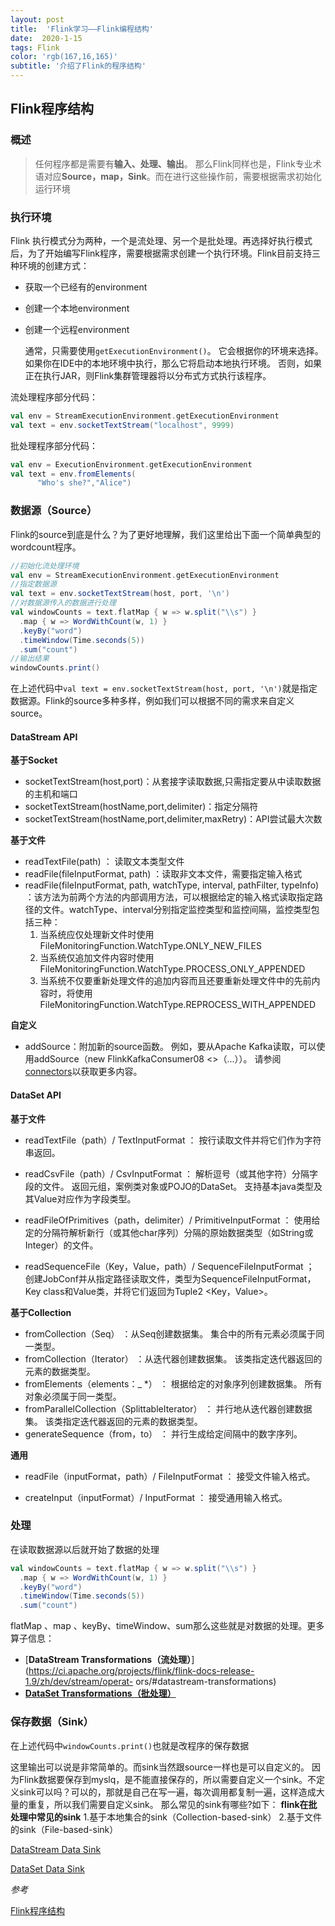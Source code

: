 ```yaml
---
layout: post
title:  'Flink学习——Flink编程结构'
date:  2020-1-15
tags: Flink
color: 'rgb(167,16,165)'
subtitle: '介绍了Flink的程序结构'
---
```


## Flink程序结构

### 概述

> 任何程序都是需要有**输入、处理、输出**。
> 那么Flink同样也是，Flink专业术语对应**Source，map，Sink**。而在进行这些操作前，需要根据需求初始化运行环境

### 执行环境

 Flink 执行模式分为两种，一个是流处理、另一个是批处理。再选择好执行模式后，为了开始编写Flink程序，需要根据需求创建一个执行环境。Flink目前支持三种环境的创建方式：

- 获取一个已经有的environment

- 创建一个本地environment

- 创建一个远程environment

   通常，只需要使用`getExecutionEnvironment()`。 它会根据你的环境来选择。 如果你在IDE中的本地环境中执行，那么它将启动本地执行环境。 否则，如果正在执行JAR，则Flink集群管理器将以分布式方式执行该程序。

流处理程序部分代码：

```scala
val env = StreamExecutionEnvironment.getExecutionEnvironment
val text = env.socketTextStream("localhost", 9999)
```

批处理程序部分代码：

```scala
val env = ExecutionEnvironment.getExecutionEnvironment
val text = env.fromElements(
      "Who's she?","Alice")
```

### 数据源（Source）

Flink的source到底是什么？为了更好地理解，我们这里给出下面一个简单典型的wordcount程序。

```scala
//初始化流处理环境
val env = StreamExecutionEnvironment.getExecutionEnvironment
//指定数据源
val text = env.socketTextStream(host, port, '\n')
//对数据源传入的数据进行处理
val windowCounts = text.flatMap { w => w.split("\\s") }
  .map { w => WordWithCount(w, 1) }
  .keyBy("word")
  .timeWindow(Time.seconds(5))
  .sum("count")
//输出结果
windowCounts.print()
```

在上述代码中`val text = env.socketTextStream(host, port, '\n')`就是指定数据源。Flink的source多种多样，例如我们可以根据不同的需求来自定义source。

#### DataStream API

**基于Socket**

- socketTextStream(host,port)：从套接字读取数据,只需指定要从中读取数据的主机和端口
- socketTextStream(hostName,port,delimiter)：指定分隔符
- socketTextStream(hostName,port,delimiter,maxRetry)：API尝试最大次数

**基于文件**

- readTextFile(path) ： 读取文本类型文件
- readFile(fileInputFormat, path) ：读取非文本文件，需要指定输入格式
- readFile(fileInputFormat, path, watchType, interval, pathFilter, typeInfo) ：该方法为前两个方法的内部调用方法，可以根据给定的输入格式读取指定路径的文件。watchType、interval分别指定监控类型和监控间隔，监控类型包括三种：
  1. 当系统应仅处理新文件时使用FileMonitoringFunction.WatchType.ONLY_NEW_FILES 
  2. 当系统仅追加文件内容时使用FileMonitoringFunction.WatchType.PROCESS_ONLY_APPENDED
  3. 当系统不仅要重新处理文件的追加内容而且还要重新处理文件中的先前内容时，将使用FileMonitoringFunction.WatchType.REPROCESS_WITH_APPENDED

**自定义**

- addSource：附加新的source函数。 例如，要从Apache Kafka读取，可以使用addSource（new FlinkKafkaConsumer08 <>（...））。 请参阅[connectors](https://ci.apache.org/projects/flink/flink-docs-release-1.7/dev/connectors/)以获取更多内容。

#### DataSet API

**基于文件**

- readTextFile（path）/ TextInputFormat  ： 按行读取文件并将它们作为字符串返回。

- readCsvFile（path）/ CsvInputFormat  ： 解析逗号（或其他字符）分隔字段的文件。 返回元组，案例类对象或POJO的DataSet。 支持基本java类型及其Value对应作为字段类型。
- readFileOfPrimitives（path，delimiter）/ PrimitiveInputFormat  ： 使用给定的分隔符解析新行（或其他char序列）分隔的原始数据类型（如String或Integer）的文件。
- readSequenceFile（Key，Value，path）/ SequenceFileInputFormat  ； 创建JobConf并从指定路径读取文件，类型为SequenceFileInputFormat，Key class和Value类，并将它们返回为Tuple2 <Key，Value>。  

**基于Collection**

- fromCollection（Seq） ：从Seq创建数据集。 集合中的所有元素必须属于同一类型。
- fromCollection（Iterator） ：从迭代器创建数据集。 该类指定迭代器返回的元素的数据类型。
- fromElements（elements：_ *） ： 根据给定的对象序列创建数据集。 所有对象必须属于同一类型。
- fromParallelCollection（SplittableIterator） ： 并行地从迭代器创建数据集。 该类指定迭代器返回的元素的数据类型。
- generateSequence（from，to） ： 并行生成给定间隔中的数字序列。  

**通用**

- readFile（inputFormat，path）/ FileInputFormat  ： 接受文件输入格式。

- createInput（inputFormat）/ InputFormat  ： 接受通用输入格式。  

### 处理

在读取数据源以后就开始了数据的处理

```scala
val windowCounts = text.flatMap { w => w.split("\\s") }
  .map { w => WordWithCount(w, 1) }
  .keyBy("word")
  .timeWindow(Time.seconds(5))
  .sum("count")
```

flatMap 、map 、keyBy、timeWindow、sum那么这些就是对数据的处理。更多算子信息：

- [**DataStream Transformations（流处理）**](https://ci.apache.org/projects/flink/flink-docs-release-1.9/zh/dev/stream/operat- ors/#datastream-transformations)
- [**DataSet Transformations（批处理）**](https://ci.apache.org/projects/flink/flink-docs-release-1.9/zh/dev/batch/dataset_transformations.html)

### 保存数据（Sink）

在上述代码中`windowCounts.print()`也就是改程序的保存数据

 这里输出可以说是非常简单的。而sink当然跟source一样也是可以自定义的。
因为Flink数据要保存到myslq，是不能直接保存的，所以需要自定义一个sink。不定义sink可以吗？可以的，那就是自己在写一遍，每次调用都复制一遍，这样造成大量的重复，所以我们需要自定义sink。
那么常见的sink有哪些?如下：
**flink在批处理中常见的sink**
1.基于本地集合的sink（Collection-based-sink）
2.基于文件的sink（File-based-sink）

[DataStream Data Sink](https://ci.apache.org/projects/flink/flink-docs-release-1.9/zh/dev/datastream_api.html#data-sinks)

[DataSet Data Sink](https://ci.apache.org/projects/flink/flink-docs-release-1.9/zh/dev/batch/#data-sinks)

*参考*

[Flink程序结构](https://www.aboutyun.com/forum.php?mod=viewthread&tid=26371&extra=page%3D2%26filter%3Dauthor%26orderby%3Ddateline%26typeid%3D1393)